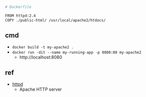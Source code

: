 ```sh
# Dockerfile

FROM httpd:2.4
COPY ./public-html/ /usr/local/apache2/htdocs/
```

## cmd

+ `docker build -t my-apache2 .`
+ `docker run -dit --name my-running-app -p 8080:80 my-apache2`
    + http://localhost:8080

## ref
+ [httpd](https://hub.docker.com/_/httpd)
    + Apache HTTP server